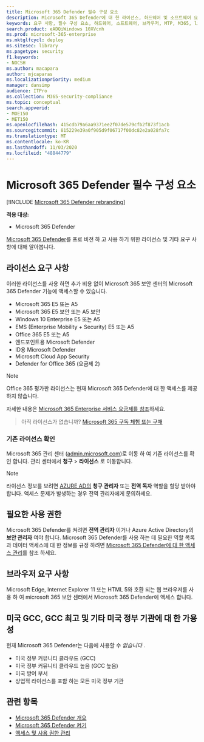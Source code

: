 ```yaml
---
title: Microsoft 365 Defender 필수 구성 요소
description: Microsoft 365 Defender에 대 한 라이선스, 하드웨어 및 소프트웨어 요구 사항 및 기타 구성 설정에 대해 알아보기
keywords: 요구 사항, 필수 구성 요소, 하드웨어, 소프트웨어, 브라우저, MTP, M365, license, E5, A5, EMS, purchase
search.product: eADQiWindows 10XVcnh
ms.prod: microsoft-365-enterprise
ms.mktglfcycl: deploy
ms.sitesec: library
ms.pagetype: security
f1.keywords:
- NOCSH
ms.author: macapara
author: mjcaparas
ms.localizationpriority: medium
manager: dansimp
audience: ITPro
ms.collection: M365-security-compliance
ms.topic: conceptual
search.appverid:
- MOE150
- MET150
ms.openlocfilehash: 415cdb79a6aa9371ee2f07de579cfb2f873f1acb
ms.sourcegitcommit: 815229e39a0f905d9f06717f00dc82e2a028fa7c
ms.translationtype: MT
ms.contentlocale: ko-KR
ms.lasthandoff: 11/03/2020
ms.locfileid: "48844779"
---
```

# <a name="microsoft-365-defender-prerequisites"></a>Microsoft 365 Defender 필수 구성 요소

[!INCLUDE [Microsoft 365 Defender rebranding](../includes/microsoft-defender.md)]


**적용 대상:**
- Microsoft 365 Defender

[Microsoft 365 Defender](microsoft-threat-protection.md)를 프로 비전 하 고 사용 하기 위한 라이선스 및 기타 요구 사항에 대해 알아봅니다.

## <a name="licensing-requirements"></a>라이선스 요구 사항
이러한 라이선스를 사용 하면 추가 비용 없이 Microsoft 365 보안 센터의 Microsoft 365 Defender 기능에 액세스할 수 있습니다.

- Microsoft 365 E5 또는 A5
- Microsoft 365 E5 보안 또는 A5 보안
- Windows 10 Enterprise E5 또는 A5
- EMS (Enterprise Mobility + Security) E5 또는 A5 
- Office 365 E5 또는 A5
- 엔드포인트용 Microsoft Defender
- ID용 Microsoft Defender 
- Microsoft Cloud App Security
- Defender for Office 365 (요금제 2)

> [!NOTE]
> Office 365 평가판 라이선스는 현재 Microsoft 365 Defender에 대 한 액세스를 제공 하지 않습니다.

자세한 내용은 [Microsoft 365 Enterprise 서비스 요금제를 참조](https://www.microsoft.com/licensing/product-licensing/microsoft-365-enterprise)하세요.

> 아직 라이선스가 없습니까? [Microsoft 365 구독 체험 또는 구매](https://docs.microsoft.com/microsoft-365/commerce/try-or-buy-microsoft-365?view=o365-worldwide)

### <a name="check-your-existing--licenses"></a>기존 라이선스 확인
Microsoft 365 관리 센터 ([admin.microsoft.com](https://admin.microsoft.com/))로 이동 하 여 기존 라이선스를 확인 합니다. 관리 센터에서 **청구** > **라이선스** 로 이동합니다.

>[!NOTE]
> 라이선스 정보를 보려면 [AZURE AD의](https://docs.microsoft.com/azure/active-directory/users-groups-roles/directory-assign-admin-roles#available-roles) **청구 관리자** 또는 **전역 독자** 역할을 할당 받아야 합니다. 액세스 문제가 발생하는 경우 전역 관리자에게 문의하세요.

## <a name="required-permissions"></a>필요한 사용 권한
Microsoft 365 Defender를 켜려면 **전역 관리자** 이거나 Azure Active Directory의 **보안 관리자** 여야 합니다. Microsoft 365 Defender를 사용 하는 데 필요한 역할 목록과 데이터 액세스에 대 한 정보를 규정 하려면 [Microsoft 365 Defender에 대 한 액세스 관리](mtp-permissions.md)를 참조 하세요.

## <a name="browser-requirements"></a>브라우저 요구 사항
Microsoft Edge, Internet Explorer 11 또는 HTML 5와 호환 되는 웹 브라우저를 사용 하 여 microsoft 365 보안 센터에서 Microsoft 365 Defender에 액세스 합니다.

## <a name="availability-to-us-gcc-gcc-high-and-other-us-government-institutions"></a>미국 GCC, GCC 최고 및 기타 미국 정부 기관에 대 한 가용성
현재 Microsoft 365 Defender는 다음에 사용할 수 *없습니다* .
- 미국 정부 커뮤니티 클라우드 (GCC)
- 미국 정부 커뮤니티 클라우드 높음 (GCC 높음)
- 미국 방어 부서
- 상업적 라이선스를 포함 하는 모든 미국 정부 기관

## <a name="related-topics"></a>관련 항목
- [Microsoft 365 Defender 개요](microsoft-threat-protection.md)
- [Microsoft 365 Defender 켜기](mtp-enable.md)
- [액세스 및 사용 권한 관리](mtp-permissions.md)
